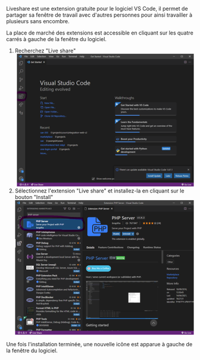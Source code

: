 Liveshare est une extension gratuite pour le logiciel VS Code, il permet de partager sa fenêtre de travail avec d'autres personnes pour ainsi travailler à plusieurs sans encombre.

La place de marché des extensions est accessible en cliquant sur les quatre carrés à gauche de la fenêtre du logiciel. 

1. Recherchez "Live share"
![](captures-ecran/php-ext-1.png)
2. Sélectionnez l'extension "Live share" et installez-la en cliquant sur le bouton "Install"
![](captures-ecran/php-ext-2.png)

Une fois l'installation terminée, une nouvelle icône est apparue à gauche de la fenêtre du logiciel.